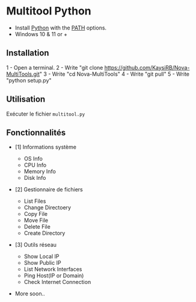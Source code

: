 # Multitool Python
- Install <a href="https://www.python.org/downloads/">Python</a> with the <a href="Img/Python_Path.png">PATH</a> options.<br>
- Windows 10 & 11 or +
   
## Installation
1 - Open a terminal.
2 - Write "git clone https://github.com/KaysiRB/Nova-MultiTools.git"
3 - Write "cd Nova-MultiTools"
4 - Write "git pull"
5 - Write "python setup.py"

## Utilisation
Exécuter le fichier `multitool.py`

## Fonctionnalités
- [1] Informations système
  * OS Info
  * CPU Info
  * Memory Info
  * Disk Info
  
- [2] Gestionnaire de fichiers
  * List Files
  * Change Directoery
  * Copy File
  * Move File
  * Delete File
  * Create Directory
  
- [3] Outils réseau
  * Show Local IP
  * Show Public IP
  * List Network Interfaces
  * Ping Host(IP or Domain)
  * Check Internet Connection
- More soon..
